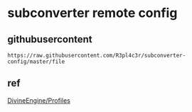 # subconverter remote config

## githubusercontent

```
https://raw.githubusercontent.com/R3pl4c3r/subconverter-config/master/file
```

## ref

[DivineEngine/Profiles](https://github.com/DivineEngine/Profiles)
